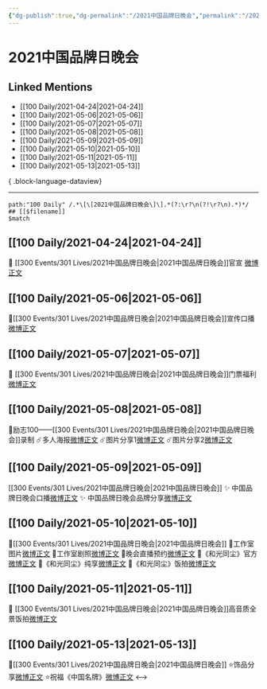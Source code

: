```yaml
---
{"dg-publish":true,"dg-permalink":"/2021中国品牌日晚会","permalink":"/2021中国品牌日晚会/","created":"2023-04-09T16:05:13.000+08:00","updated":"2023-08-24T18:31:15.585+08:00"}
---
```


# 2021中国品牌日晚会

## Linked Mentions
- [[100 Daily/2021-04-24\|2021-04-24]]
- [[100 Daily/2021-05-06\|2021-05-06]]
- [[100 Daily/2021-05-07\|2021-05-07]]
- [[100 Daily/2021-05-08\|2021-05-08]]
- [[100 Daily/2021-05-09\|2021-05-09]]
- [[100 Daily/2021-05-10\|2021-05-10]]
- [[100 Daily/2021-05-11\|2021-05-11]]
- [[100 Daily/2021-05-13\|2021-05-13]]

{ .block-language-dataview}

---

```expander
path:"100 Daily" /.*\[\[2021中国品牌日晚会\]\].*(?:\r?\n(?!\r?\n).*)*/
## [[$filename]]
$match
```
## [[100 Daily/2021-04-24\|2021-04-24]]
🌟 [[300 Events/301 Lives/2021中国品牌日晚会\|2021中国品牌日晚会]]官宣 [微博正文](https://m.weibo.cn/6466290670/4629612547806379)

## [[100 Daily/2021-05-06\|2021-05-06]]
💫[[300 Events/301 Lives/2021中国品牌日晚会\|2021中国品牌日晚会]]宣传口播[微博正文](https://m.weibo.cn/6466290670/4633985697188102)
## [[100 Daily/2021-05-07\|2021-05-07]]
🌟 [[300 Events/301 Lives/2021中国品牌日晚会\|2021中国品牌日晚会]]门票福利 [微博正文](https://m.weibo.cn/6466290670/4634246206195065)
## [[100 Daily/2021-05-08\|2021-05-08]]
🌺励志100——[[300 Events/301 Lives/2021中国品牌日晚会\|2021中国品牌日晚会]]录制
☄️多人海报[微博正文](https://m.weibo.cn/6466290670/4634541736069606)
☄️图片分享1[微博正文](https://m.weibo.cn/6466290670/4634696933442120)
☄️图片分享2[微博正文](https://m.weibo.cn/6466290670/4634697702051669)
## [[100 Daily/2021-05-09\|2021-05-09]]
[[300 Events/301 Lives/2021中国品牌日晚会\|2021中国品牌日晚会]]
✨ 中国品牌日晚会口播[微博正文](https://m.weibo.cn/6466290670/4634901498304537)
✨ 中国品牌日晚会品牌分享[微博正文](https://m.weibo.cn/6466290670/4634987636721151)
## [[100 Daily/2021-05-10\|2021-05-10]]
🌻[[300 Events/301 Lives/2021中国品牌日晚会\|2021中国品牌日晚会]]
🌵工作室图片[微博正文](https://m.weibo.cn/6466290670/4635455918179706)
🌵工作室剧照[微博正文](https://m.weibo.cn/6466290670/4635460359947581)
🌵晚会直播预约[微博正文](https://m.weibo.cn/6466290670/4635379465195207)
🌵《和光同尘》官方[微博正文](https://m.weibo.cn/6466290670/4635433986949463)
🌵《和光同尘》纯享[微博正文](https://m.weibo.cn/6466290670/4635437257461743)
🌵《和光同尘》饭拍[微博正文](https://m.weibo.cn/6466290670/4635490277393613)
## [[100 Daily/2021-05-11\|2021-05-11]]
🌟 [[300 Events/301 Lives/2021中国品牌日晚会\|2021中国品牌日晚会]]高音质全景饭拍[微博正文](https://m.weibo.cn/6466290670/4635595622842502)
## [[100 Daily/2021-05-13\|2021-05-13]]
💫[[300 Events/301 Lives/2021中国品牌日晚会\|2021中国品牌日晚会]]
⭐饰品分享[微博正文](https://m.weibo.cn/6466290670/4636463624884006)
⭐祝福《中国名牌》[微博正文](https://m.weibo.cn/6466290670/4636512534141274)
<-->